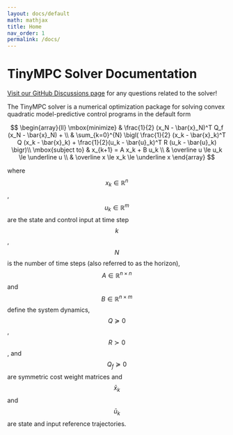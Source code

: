 ```yaml
---
layout: docs/default
math: mathjax
title: Home
nav_order: 1
permalink: /docs/
---
```


# TinyMPC Solver Documentation

[Visit our GitHub Discussions page](https://github.com/orgs/TinyMPC/discussions) for any questions related to the solver!

The TinyMPC solver is a numerical optimization package for solving convex quadratic model-predictive control programs in the default form

$$
\begin{array}{ll}
  \mbox{minimize} & \frac{1}{2} (x_N - \bar{x}_N)^T Q_f (x_N - \bar{x}_N) + \\
  & \sum_{k=0}^{N} \bigl( \frac{1}{2} (x_k - \bar{x}_k)^T Q (x_k - \bar{x}_k) + \frac{1}{2}(u_k - \bar{u}_k)^T R (u_k - \bar{u}_k) \bigr)\\
  \mbox{subject to} & x_{k+1} = A x_k + B u_k \\
                    & \overline u \le u_k \le \underline u \\
                    & \overline x \le x_k \le \underline x
\end{array}
$$

where $$x_k \in \mathbb{R}^n$$, $$u_k \in \mathbb{R}^m$$ are the state and control input at time step $$k$$, $$N$$ is the number of time steps (also referred to as the horizon), $$A \in \mathbb{R}^{n \times n}$$ and $$B \in \mathbb{R}^{n \times m}$$ define the system dynamics, $$Q \succeq 0$$, $$R \succ 0$$, and $$Q_f \succeq 0$$ are symmetric cost weight matrices and $$\bar{x}_k$$ and $$\bar{u}_k$$ are state and input reference trajectories.

